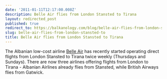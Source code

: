 ```yaml
---
date: '2011-01-11T12:17:00.008Z'
description: Belle Air flies from London Stansted to Tirana
layout: redirected_post
published: true
redirect_to: https://balkanology.com/blog/belle-air-flies-from-london-stansted-to/
slug: belle-air-flies-from-london-stansted-to
title: Belle Air flies from London Stansted to Tirana
---
```


The Albanian low-cost airline <a href="http://www.belleair.it/default.aspx?lang=en">Belle Air</a> has recently started operating direct flights from London Stansted to Tirana twice weekly (Thursdays and Sundays). There are now three airlines offering flights from London to Tirana - Albanian Airlines already flies from Stansted, while British Airways flies from Gatwick.